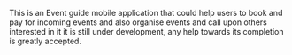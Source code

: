 This is an Event guide mobile application that could help users to book and pay for incoming events and also organise events and call upon others interested in it
it is still under development, any help towards its completion is greatly accepted.

